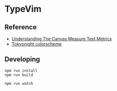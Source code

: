 # TypeVim

## Reference

- [Understanding The Canvas Measure Text Metrics](https://erikonarheim.com/posts/canvas-text-metrics)
- [Tokyonight colorscheme](https://github.com/folke/tokyonight.nvim)

## Developing

```console
npm run install
npm run build
```

```console
npm run watch
```

